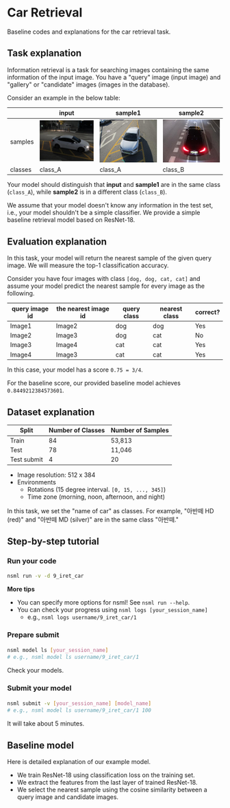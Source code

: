 # Car Retrieval

Baseline codes and explanations for the car retrieval task.

## Task explanation

Information retrieval is a task for searching images containing the same information of the input image. You have a "query" image (input image) and "gallery" or "candidate" images (images in the database).

Consider an example in the below table:

|    | input | sample1 | sample2 |
|----|-------|---------|---------|
| samples | ![input](resources/input.JPG) | ![sample1](resources/sample1.JPG) | ![sample2](resources/sample2.JPG) |
| classes | class_A | class_A | class_B |

Your model should distinguish that **input** and **sample1** are in the same class (`class_A`), while **sample2** is in a different class (`class_B`).

We assume that your model doesn't know any information in the test set, i.e., your model shouldn't be a simple classifier. We provide a simple baseline retrieval model based on ResNet-18.

## Evaluation explanation

In this task, your model will return the nearest sample of the given query image.
We will measure the top-1 classification accuracy.

Consider you have four images with class `[dog, dog, cat, cat]` and assume your model predict the nearest sample for every image as the following.

| query image id | the nearest image id | query class | nearest class | correct? |
|----------------|----------------------|-------------|---------------|----------|
| Image1         | Image2               | dog         | dog           | Yes      |
| Image2         | Image3               | dog         | cat           | No       |
| Image3         | Image4               | cat         | cat           | Yes      |
| Image4         | Image3               | cat         | cat           | Yes      |

In this case, your model has a score `0.75 = 3/4`.

For the baseline score, our provided baseline model achieves `0.8449212384573601`.

## Dataset explanation

| Split | Number of Classes | Number of Samples |
|-------|-------------------|-------------------|
| Train | 84                | 53,813            |
| Test  | 78                | 11,046            |
| Test submit | 4           | 20                |

- Image resolution: 512 x 384
- Environments
    - Rotations (15 degree interval. `[0, 15, ..., 345]`)
    - Time zone (morning, noon, afternoon, and night)

In this task, we set the "name of car" as classes.
For example, "아반떼 HD (red)" and "아반떼 MD (silver)" are in the same class "아반떼."

## Step-by-step tutorial

### Run your code

```bash
nsml run -v -d 9_iret_car
```

**More tips**

- You can specify more options for nsml! See `nsml run --help`.
- You can check your progress using `nsml logs [your_session_name]`
    - e.g., `nsml logs username/9_iret_car/1`

### Prepare submit

```bash
nsml model ls [your_session_name]
# e.g., nsml model ls username/9_iret_car/1
```

Check your models.

### Submit your model

```bash
nsml submit -v [your_session_name] [model_name]
# e.g., nsml model ls username/9_iret_car/1 100
```

It will take about 5 minutes.

## Baseline model

Here is detailed explanation of our example model.

- We train ResNet-18 using classification loss on the training set.
- We extract the features from the last layer of trained ResNet-18.
- We select the nearest sample using the cosine similarity between a query image and candidate images.